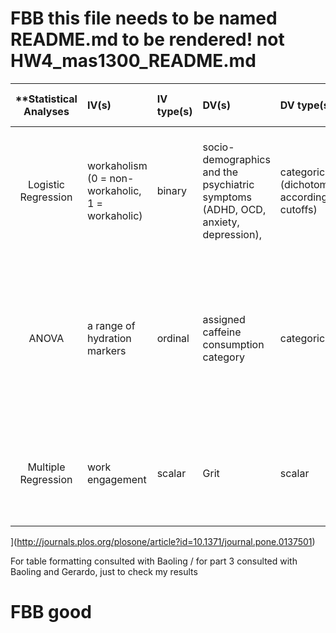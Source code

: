 # FBB this file needs to be named README.md to be rendered! not HW4_mas1300_README.md

| **Statistical Analyses	|  IV(s)  |  IV type(s) |  DV(s)  |  DV type(s)  |  Control Var | Control Var type  | Question to be answered | _H0_ | alpha | link to paper **| 
|:----------:|:----------|:------------|:-------------|:-------------|:------------|:------------- |:------------------|:----:|:-------:|:-------|
Logistic Regression	| workaholism (0 = non-workaholic, 1 = workaholic) | binary| socio-demographics and the psychiatric symptoms (ADHD, OCD, anxiety, depression), | categorical (dichotomized according to cutoffs)| demographic variables (age, gender, relationship status, and education). and Work-related variables (work status, position, sector, and gross income) | categorical and scalar | is there a positive association between anxiety, depression, and workaholism | that there will not be a positive association between anxiety, depression, and workaholism | 0.05 | [The Relationships between Workaholism and Symptoms of Psychiatric Disorders](http://journals.plos.org/plosone/article?id=10.1371/journal.pone.0152978) |
ANOVA	| a range of hydration markers | ordinal | assigned caffeine consumption category | categorical | exercise (none), diet (assigned), compliance(assumed total), previous coffee drinking (moderate to high)| binary| What are the effects of coffee consumption against water ingestion across a range of validated hydration assessment techniques| Hydration will be same across caffeine consumption categories as measured by various hydration metrics| 0.05 | [No Evidence of Dehydration with Moderate Daily Coffee Intake](http://journals.plos.org/plosone/article?id=10.1371/journal.pone.0084154) 
Multiple Regression	| work engagement | scalar | Grit| scalar| (model 2)age, sex, income, and education  (Model 3)  orientations to happiness, Big Five traits, and self-control as explanatory variables |Categorical and scalar (1) | Does Grit have a significant positive association with work engagement |Grit does not have a significant positive association with work engagement  |0.05 | [Grit and Work Engagement: A Cross-Sectional Study
](http://journals.plos.org/plosone/article?id=10.1371/journal.pone.0137501)


For table formatting consulted with Baoling
/
for part 3 consulted with Baoling and Gerardo, just to check my results 

# FBB good


